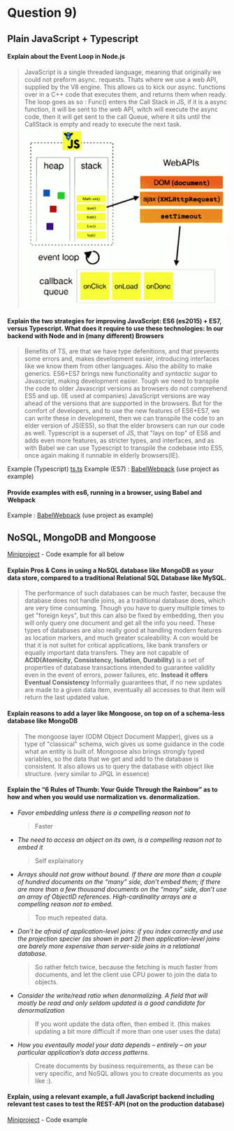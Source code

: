 # Question 9)
## Plain JavaScript + Typescript
#### Explain about the Event Loop in Node.js
>JavaScript is a single threaded language, meaning that originally we could not preform async. requests. Thats where we use a web API, supplied by the V8 engine. This allows us to kick our async. functions over in a C++ code that executes them, and returns them when ready.
>The loop goes as so : 
>Func() enters the Call Stack in JS, if it is a async function, it will be sent to the web API, witch will execute the async code, then it will get sent to the call Queue, where it sits until the CallStack is empty and ready to execute the next task. 
![event loop](event-loop.png)

#### Explain the two strategies for improving JavaScript: ES6 (es2015) + ES7, versus Typescript. What does it require to use these technologies: In our backend with Node and in (many different) Browsers
>Benefits of TS, are that we have type defenitions, and that prevents some errors and, makes development easier, introducing interfaces like we know them from other languages. Also the ability to make generics.
>ES6+ES7 brings new functionality and *syntactic sugar* to Javascript, making development easier.
>Tough we need to transpile the code to older Javascript versions as browsers do not comprehend ES5 and up. (IE used at companies)
>JavaScript versions are way ahead of the versions that are supported in the browsers. But for the comfort of developers, and to use the new features of ES6+ES7, we can write these in development, then we can transpile the code to an elder version of JS(ES5), so that the elder browsers can run our code as well.
>Typescript is a superset of JS, that "lays on top" of ES6 and adds even more features, as stricter types, and interfaces, and as with Babel we can use Typescript to transpile the codebase into ES5, once again making it runnable in elderly browsers(IE).

Example (Typescript) [ts.ts](../ts.ts)
Example (ES7) : [BabelWebpack](../BabelWebpack/src/index.js) (use project as example)

#### Provide examples with es6, running in a browser, using Babel and Webpack
Example : [BabelWebpack](../BabelWebpack/src/index.js) (use project as example)

## NoSQL, MongoDB and Mongoose
[Miniproject](https://github.com/Stani2980/miniProjectJS) -  Code example for all below
#### Explain Pros & Cons in using a NoSQL database like MongoDB as your data store, compared to a traditional Relational SQL Database like MySQL.
> The performance of such databases can be much faster, because the database does not handle joins, as a traditional database does, which are very time consuming. Though you have to query multiple times to get "foreign keys", but this can also be fixed by embedding, then you will only query one document and get all the info you need. These types of databases are also really good at handling modern features as location markers, and much greater scaleability.
> A con would be that it is not suitet for critical applications, like bank transfers or equally important data transfers. They are not capable of **ACID(Atomicity, Consistency, Isolation, Durability)** is a set of properties of database transactions intended to guarantee validity even in the event of errors, power failures, etc.
>**Instead it offers Eventual Consistency**
>Informally guarantees that, if no new updates are made to a given data item, eventually all accesses to that item will return the last updated value.


#### Explain reasons to add a layer like Mongoose, on top on of a schema-less database like MongoDB
> The mongoose layer (ODM Object Document Mapper), gives us a type of "classical" schema, wich gives us some guidance in the code what an entity is built of. Mongoose also brings strongly typed variables, so the data that we get and add to the database is consistent. It also allows us to query the database with object like structure. (very similar to JPQL in essence)

#### Explain the “6 Rules of Thumb: Your Guide Through the Rainbow” as to how and when you would use normalization vs. denormalization.
- *Favor embedding unless there is a compelling reason not to*
    >Faster
- *The need to access an object on its own, is a compelling reason not to embed it*
    >Self explainatory
- *Arrays should not grow without bound. If there are more than a couple of hundred documents on the “many” side, don’t embed them; if there are more than a few thousand documents on the “many” side, don’t use an array of ObjectID references. High-cardinality arrays are a compelling reason not to embed.*
    >Too much repeated data.
- *Don’t be afraid of application-level joins: if you index correctly and use the projection specier (as shown in part 2) then application-level joins are barely more expensive than server-side joins in a relational database.*
    >So rather fetch twice, because the fetching is much faster from documents, and let the client use CPU power to join the data to objects.
- *Consider the write/read ratio when denormalizing. A field that will mostly be read and only seldom updated is a good candidate for denormalization*
    >If you wont update the data often, then embed it. (this makes updating a bit more difficult if more than one user uses the data)
- *How you eventaully model your data depends – entirely – on your particular application’s data access patterns.*
    >Create documents by business requirements, as these can be very specific, and NoSQL allows you to create documents as you like :).

#### Explain, using a relevant example, a full JavaScript backend including relevant test cases to test the REST-API (not on the production database)
[Miniproject](https://github.com/Stani2980/miniProjectJS) -  Code example